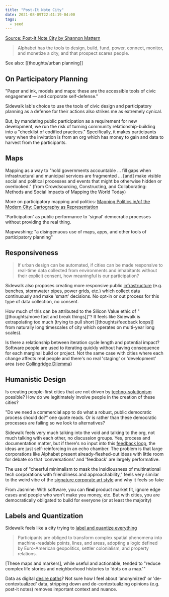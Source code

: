 ```yaml
---
title: "Post-It Note City"
date: 2021-08-09T22:41:19-04:00
tags:
  - seed
---
```


[Source: Post-It Note City by Shannon Mattern](https://placesjournal.org/article/post-it-note-city/)

> Alphabet has the tools to design, build, fund, power, connect, monitor, and monetize a city, and that prospect scares people.

See also: [[thoughts/urban planning]]

## On Participatory Planning

"Paper and ink, models and maps: these are the accessible tools of civic engagement — and corporate self-defense."

Sidewalk lab's choice to use the tools of civic design and participatory planning as a defense for their actions also strikes me as extremely cynical.

But, by mandating public participation as a requirement for new development, we run the risk of turning community relationship-building into a "checklist of codified practices." Specifically, it makes participants wary when the invitation is from an org which has money to gain and data to harvest from the participants.

## Maps

Mapping as a way to "hold governments accountable … fill gaps when infrastructural and municipal services are fragmented … [and] make visible social and political processes and events that might be otherwise hidden or overlooked." (from Crowdsourcing, Constructing, and Collaborating: Methods and Social Impacts of Mapping the World Today)

More on participatory mapping and politics: [Mapping Politics in/of the Modern City: Cartography as Representation](https://www.researchgate.net/publication/296431763_Mapping_Politics_inof_the_City_Cartography_as_representation)

'Participation' as public performance to 'signal' democratic processes without providing the real thing.

Mapwashing: "a disingenuous use of maps, apps, and other tools of participatory planning"

## Responsiveness

> If urban design can be automated, if cities can be made responsive to real-time data collected from environments and inhabitants without their explicit consent, how meaningful is our participation?

Sidewalk also proposes creating more responsive public [infrastructure](thoughts/infrastructure.md) (e.g. benches, stormwater pipes, power grids, etc.) which collect data continuously and make 'smart' decisions. No opt-in or out process for this type of data collection, no consent.

How much of this can be attributed to the Silicon Value ethic of "[[thoughts/move fast and break things]]"? It feels like Sidewalk is extrapolating too much (trying to pull short [[thoughts/feedback loops]] from naturally long timescales of city which operates on multi-year long scales).

Is there a relationship between iteration cycle length and potential impact? Software people are used to iterating quickly without having consequence for each marginal build or project. Not the same case with cities where each change affects real people and there's no real 'staging' or 'development' area (see [Collingridge Dilemma](thoughts/catch%2022.md))

## Humanistic Design

Is creating people-first cities that are not driven by [techno-solutionism](thoughts/From%20Counterculture%20to%20Cyberculture.md) possible? How do we legitimately involve people in the creation of these cities?

"Do we need a commercial app to do what a robust, public democratic process should do?" one quote reads. Or is rather than these democratic processes are failing so we look to alternatives?

Sidewalk feels very much talking into the void and talking to the org, not much talking with each other, no discussion groups. Yes, process and documentation matter, but if there's no input into this [feedback loop](thoughts/feedback%20loops.md), the ideas are just self-reinforcing in an echo chamber. The problem is that large corporations like Alphabet present already-fleshed-out ideas with little room for debate so that 'conversations' and 'feedback' are largely performative.

The use of "cheerful minimalism to mask the insidiousness of multinational tech corporations with friendliness and approachability," feels very similar to the weird vibe of the [signature corporate art style](https://www.youtube.com/watch?v=lFb7BOI_QFc) and why it feels so fake

From Jasmine: With software, you can **find** product market fit, ignore edge cases and people who won't make you money, etc. But with cities, you are democratically obligated to build for everyone (or at least the majority)

## Labels and Quantization

Sidewalk feels like a city trying to [label and quantize everything](thoughts/quantization.md)

> Participants are obliged to transform complex spatial phenomena into machine-readable points, lines, and areas, adopting a logic defined by Euro-American geopolitics, settler colonialism, and property relations.

[These maps and markers], while useful and actionable, tended to "reduce complex life stories and neighborhood histories to 'dots on a map.'"

Data as digital [desire paths](thoughts/desire%20paths.md)? Not sure how I feel about 'anonymized' or 'de-contextualized' data, stripping down and de-contextualizing opinions (e.g. post-it notes) removes important context and nuance.
